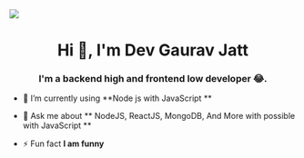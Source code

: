 <img src="https://i.pinimg.com/1200x/09/76/15/09761501f31eaf1c9995925a4dbb7dbf.jpg">

<h1 align="center">Hi 👋, I'm Dev Gaurav Jatt</h1>
<h3 align="center">I'm a backend high and frontend low developer 😂.</h3>

- 🌱 I’m currently using **Node js with JavaScript **


- 💬 Ask me about ** NodeJS, ReactJS, MongoDB, And More with possible with JavaScript  **

- ⚡ Fun fact **I am funny**

